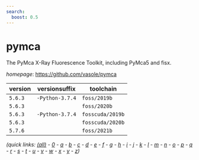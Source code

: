 ```yaml
---
search:
  boost: 0.5
---
```

# pymca

The PyMca X-Ray Fluorescence Toolkit, including PyMca5 and fisx.

*homepage*: <https://github.com/vasole/pymca>

version | versionsuffix | toolchain
--------|---------------|----------
``5.6.3`` | ``-Python-3.7.4`` | ``foss/2019b``
``5.6.3`` |  | ``foss/2020b``
``5.6.3`` | ``-Python-3.7.4`` | ``fosscuda/2019b``
``5.6.3`` |  | ``fosscuda/2020b``
``5.7.6`` |  | ``foss/2021b``


*(quick links: [(all)](../index.md) - [0](../0/index.md) - [a](../a/index.md) - [b](../b/index.md) - [c](../c/index.md) - [d](../d/index.md) - [e](../e/index.md) - [f](../f/index.md) - [g](../g/index.md) - [h](../h/index.md) - [i](../i/index.md) - [j](../j/index.md) - [k](../k/index.md) - [l](../l/index.md) - [m](../m/index.md) - [n](../n/index.md) - [o](../o/index.md) - [p](../p/index.md) - [q](../q/index.md) - [r](../r/index.md) - [s](../s/index.md) - [t](../t/index.md) - [u](../u/index.md) - [v](../v/index.md) - [w](../w/index.md) - [x](../x/index.md) - [y](../y/index.md) - [z](../z/index.md))*

